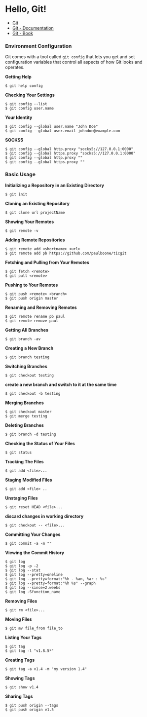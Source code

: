 # Hello, Git!

* [Git](https://git-scm.com/)
* [Git - Documentation](https://git-scm.com/doc)
* [Git - Book](https://git-scm.com/book/en/v2)

### Environment Configuration

Git comes with a tool called `git config` that lets you get and set configuration variables that control all aspects of how Git looks and operates.

**Getting Help**

```
$ git help config
```

**Checking Your Settings**

```
$ git config --list
$ git config user.name
```

**Your Identity**

```
$ git config --global user.name "John Doe"
$ git config --global user.email johndoe@example.com
```

**SOCKS5**

```
$ git config --global http.proxy "socks5://127.0.0.1:0000"
$ git config --global https.proxy "socks5://127.0.0.1:0000"
$ git config --global http.proxy ""
$ git config --global https.proxy ""
```

### Basic Usage

**Initializing a Repository in an Existing Directory**

```
$ git init
```

**Cloning an Existing Repository**

```
$ git clone url projectName
```

**Showing Your Remotes**

```
$ git remote -v
```

**Adding Remote Repositories**

```
$ git remote add <shortname> <url>
$ git remote add pb https://github.com/paulboone/ticgit
```

**Fetching and Pulling from Your Remotes**

```
$ git fetch <remote>
$ git pull <remote>
```

**Pushing to Your Remotes**

```
$ git push <remote> <branch>
$ git push origin master
```

**Renaming and Removing Remotes**

```
$ git remote rename pb paul
$ git remote remove paul
```

**Getting All Branches**

```
$ git branch -av
```

**Creating a New Branch**

```
$ git branch testing
```

**Switching Branches**

```
$ git checkout testing
```

**create a new branch and switch to it at the same time**

```
$ git checkout -b testing
```

**Merging Branches**

```
$ git checkout master
$ git merge testing
```

**Deleting Branches**

```
$ git branch -d testing
```

**Checking the Status of Your Files**

```
$ git status
```

**Tracking The Files**

```
$ git add <file>...
```

**Staging Modified Files**

```
$ git add <file> ..
```

**Unstaging Files**

```
$ git reset HEAD <file>...
```

**discard changes in working directory**

```
$ git checkout -- <file>...
```

**Committing Your Changes**

```
$ git commit -a -m ""
```

**Viewing the Commit History**

```
$ git log
$ git log -p -2
$ git log --stat
$ git log --pretty=oneline
$ git log --pretty=format:"%h - %an, %ar : %s"
$ git log --pretty=format:"%h %s" --graph
$ git log --since=2.weeks
$ git log -Sfunction_name
```

**Removing Files**

```
$ git rm <file>...
```

**Moving Files**

```
$ git mv file_from file_to
```

**Listing Your Tags**

```
$ git tag
$ git tag -l "v1.8.5*"
```

**Creating Tags**

```
$ git tag -a v1.4 -m "my version 1.4"
```

**Showing Tags**

```
$ git show v1.4
```

**Sharing Tags**

```
$ git push origin --tags
$ git push origin v1.5
```
